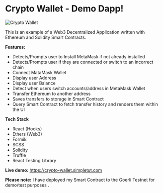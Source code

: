 
# Crypto Wallet - Demo Dapp!

![Crypto Wallet](https://user-images.githubusercontent.com/20645523/182588429-d25c2a71-6c09-4f42-a811-318abbe4c44a.png)

This is an example of a Web3 Decentralized Application written with Ethereum and Solidity Smart Contracts.

**Features:**

 - Detects/Prompts user to Install MetaMask if not already installed
 - Detects/Prompts user if they are connected or switch to an incorrect chain
 - Connect MataMask Wallet
 - Display user Address
 - Display user Balance
 - Detect when users switch accounts/address in MetaMask Wallet
 - Transfer Ethereum to another address
 - Saves transfers to storage in Smart Contract
 - Query Smart Contract to fetch transfer history and renders them within the UI

**Tech Stack**

 - React (Hooks)
 - Ethers (Web3)
 - Formik
 - SCSS
 - Solidity 
 - Truffle
 - React Testing Library

**Live demo:** https://crypto-wallet.simpletut.com

**Please note:** I have deployed my Smart Contract to the Goerli Testnet for demo/test purposes .
